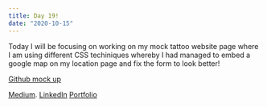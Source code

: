 ```yaml
---
title: Day 19!
date: "2020-10-15"
---
```


Today I will be focusing on working on my mock tattoo website page where I am using different  CSS techiniques whereby I had managed to embed a google map on my location page and fix the form to look better!

[Github mock up](https://github.com/jokale/mock-up)




[Medium](https://medium.com/@kalemajoanna).
[LinkedIn](https://www.linkedin.com/in/joanna-e-kalema-a5a5b4136/)
[Portfolio](https://joannathedeveloper.netlify.app/)
